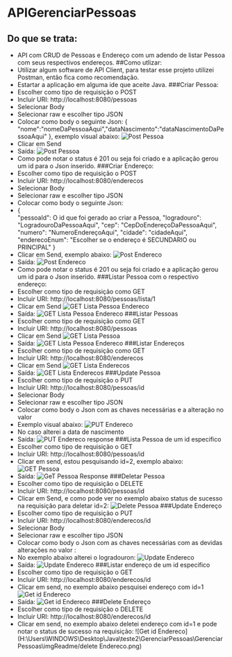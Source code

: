 # APIGerenciarPessoas
## Do que se trata:
- API com CRUD de Pessoas e Endereço com um adendo de listar Pessoa com seus respectivos endereços.
##Como utlizar:
- Utilizar algum software de API Client, para testar esse projeto utilizei Postman, então fica como recomendação.
- Estartar a aplicação em alguma ide que aceite Java.
###Criar Pessoa:
- Escolher como tipo de requisição o POST
- Incluir URI: http://localhost:8080/pessoas
- Selecionar Body 
- Selecionar raw e escolher tipo JSON
- Colocar como body o seguinte Json:
{ "nome":"nomeDaPessoaAqui","dataNascimento":"dataNascimentoDaPessoaAqui" }, exemplo visual abaixo:
![Post Pessoa](H:\Users\WINDOWS\Desktop\Java\teste2\GerenciarPessoas\GerenciarPessoas\imgReadme/postPessoa.png)
- Clicar em Send
- Saída:
  ![Post Pessoa](H:\Users\WINDOWS\Desktop\Java\teste2\GerenciarPessoas\GerenciarPessoas\imgReadme/ResponsePostPessoa.png)
- Como pode notar o status é 201 ou seja foi criado e a aplicação gerou um id para o Json inserido.
###Criar Endereço:
- Escolher como tipo de requisição o POST
- Incluir URI: http://localhost:8080/enderecos
- Selecionar Body
- Selecionar raw e escolher tipo JSON
- Colocar como body o seguinte Json:
- {  
  "pessoaId": O id que foi gerado ao criar a Pessoa,
  "logradouro": "LogradouroDaPessoaAqui",
  "cep": "CepDoEndereçoDaPessoaAqui",
  "numero": "NumeroEndereçoAqui",
  "cidade": "cidadeAqui",
  "enderecoEnum": "Escolher se o endereço é SECUNDARIO ou PRINCIPAL"
  }
- Clicar em Send, exemplo abaixo:
  ![Post Endereco](H:\Users\WINDOWS\Desktop\Java\teste2\GerenciarPessoas\GerenciarPessoas\imgReadme/postEndereco.png)
- Saída:
  ![Post Endereco](H:\Users\WINDOWS\Desktop\Java\teste2\GerenciarPessoas\GerenciarPessoas\imgReadme/responsePostEndereco.png)
- Como pode notar o status é 201 ou seja foi criado e a aplicação gerou um id para o Json inserido.
###Listar Pessoa com o respectivo endereço:
- Escolher como tipo de requisição como GET
- Incluir URI: http://localhost:8080/pessoas/lista/1
- Clicar em Send
  ![GET Lista Pessoa Endereco](H:\Users\WINDOWS\Desktop\Java\teste2\GerenciarPessoas\GerenciarPessoas\imgReadme/ListaPessoaEndereco.png)
- Saída:
  ![GET Lista Pessoa Endereco](H:\Users\WINDOWS\Desktop\Java\teste2\GerenciarPessoas\GerenciarPessoas\imgReadme/ResponseListaPessoaEndereco.png)
###Listar Pessoas
- Escolher como tipo de requisição como GET
- Incluir URI: http://localhost:8080/pessoas
- Clicar em Send
  ![GET Lista Pessoa ](H:\Users\WINDOWS\Desktop\Java\teste2\GerenciarPessoas\GerenciarPessoas\imgReadme/getPessoas.png)
- Saída:
  ![GET Lista Pessoa Endereco](H:\Users\WINDOWS\Desktop\Java\teste2\GerenciarPessoas\GerenciarPessoas\imgReadme/responseGetPessoas.png)
###Listar Endereços
- Escolher como tipo de requisição como GET
- Incluir URI: http://localhost:8080/enderecos
- Clicar em Send
  ![GET Lista  Enderecos](H:\Users\WINDOWS\Desktop\Java\teste2\GerenciarPessoas\GerenciarPessoas\imgReadme/getEnderecos.png)
- Saída:
  ![GET Lista  Enderecos](H:\Users\WINDOWS\Desktop\Java\teste2\GerenciarPessoas\GerenciarPessoas\imgReadme/responseEndereco.png)
###Update Pessoa
- Escolher como tipo de requisição o PUT
- Incluir URI: http://localhost:8080/pessoas/id
- Selecionar Body
- Selecionar raw e escolher tipo JSON
- Colocar como body o Json com as chaves  necessárias e a alteração no valor
- Exemplo visual abaixo:
  ![PUT Endereco](H:\Users\WINDOWS\Desktop\Java\teste2\GerenciarPessoas\GerenciarPessoas\imgReadme/updatePessoa.png)
- No caso alterei a data de nascimento
- Saída:
  ![PUT Endereco response](H:\Users\WINDOWS\Desktop\Java\teste2\GerenciarPessoas\GerenciarPessoas\imgReadme/updateResponse.png)
###Lista Pessoa de um id especifico
- Escolher como tipo de requisição o GET
- Incluir URI: http://localhost:8080/pessoas/id
- Clicar em send, estou pesquisando id=2, exemplo abaixo:
 ![GET Pessoa](H:\Users\WINDOWS\Desktop\Java\teste2\GerenciarPessoas\GerenciarPessoas\imgReadme/getPessoaId.png)
- Saída:
 ![GeT Pessoa Response](H:\Users\WINDOWS\Desktop\Java\teste2\GerenciarPessoas\GerenciarPessoas\imgReadme/responseGETIdPessoa.png)
  ###Deletar Pessoa
- Escolher como tipo de requisição o DELETE
- Incluir URI: http://localhost:8080/pessoas/id
- Clicar em Send, e como pode ver no exemplo abaixo status de sucesso na requisição para deletar id=2:
![Delete Pessoa](H:\Users\WINDOWS\Desktop\Java\teste2\GerenciarPessoas\GerenciarPessoas\imgReadme/DeletePessoa.png)
###Update Endereço
- Escolher como tipo de requisição o PUT
- Incluir URI: http://localhost:8080/enderecos/id
- Selecionar Body
- Selecionar raw e escolher tipo JSON
- Colocar como body o  Json com as chaves necessárias com as devidas alterações no valor :
- No exemplo abaixo alterei o logradouron:
  ![Update Endereco](H:\Users\WINDOWS\Desktop\Java\teste2\GerenciarPessoas\GerenciarPessoas\imgReadme/putEndereco.png)
- Saída:
  ![Update Endereco](H:\Users\WINDOWS\Desktop\Java\teste2\GerenciarPessoas\GerenciarPessoas\imgReadme/updateEnderecoResponse.png)
###Listar endereço de um id especifico
- Escolher como tipo de requisição o GET
- Incluir URI: http://localhost:8080/enderecos/id
- Clicar em send, no exemplo abaixo pesquisei endereço com id=1
  ![Get id  Endereco](H:\Users\WINDOWS\Desktop\Java\teste2\GerenciarPessoas\GerenciarPessoas\imgReadme/getIDEndereco.png)
- Saída:
 ![Get id  Endereco](H:\Users\WINDOWS\Desktop\Java\teste2\GerenciarPessoas\GerenciarPessoas\imgReadme/responseGetIdEndereco.png)
###Delete Endereço
- Escolher como tipo de requisição o DELETE
- Incluir URI: http://localhost:8080/enderecos/id
- Clicar em send, no exemplo abaixo deletei endereço com id=1 e pode notar o status de sucesso na requisição:
  ![Get id  Endereco](H:\Users\WINDOWS\Desktop\Java\teste2\GerenciarPessoas\GerenciarPessoas\imgReadme/delete Endereco.png)